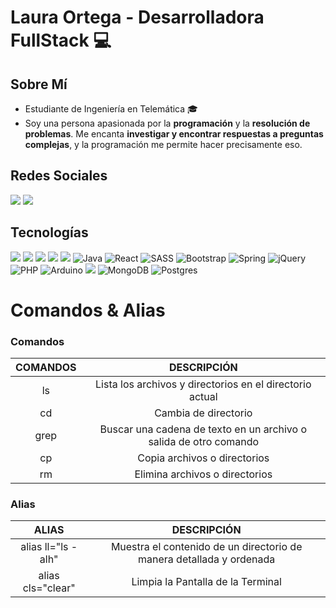 # Laura Ortega - Desarrolladora FullStack :computer:

## Sobre Mí
- Estudiante de Ingeniería en Telemática :mortar_board:
- Soy una persona apasionada por la **programación** y la **resolución de problemas**. Me encanta **investigar y encontrar respuestas a preguntas complejas**, y la programación me permite hacer precisamente eso.

## Redes Sociales
[![](https://img.shields.io/badge/LinkedIn-0077B5?style=for-the-badge&logo=linkedin&logoColor=white)](https://www.linkedin.com/in/leortegaperez/) [![](https://img.shields.io/badge/GitHub-100000?style=for-the-badge&logo=github&logoColor=white)](https://github.com/Pancratzia)

## Tecnologías
![](https://img.shields.io/badge/HTML5-E34F26?style=for-the-badge&logo=html5&logoColor=white) ![](https://img.shields.io/badge/CSS3-1572B6?style=for-the-badge&logo=css3&logoColor=white) ![](https://img.shields.io/badge/C-00599C?style=for-the-badge&logo=c&logoColor=white) ![](https://img.shields.io/badge/C%2B%2B-00599C?style=for-the-badge&logo=c%2B%2B&logoColor=white) ![](https://img.shields.io/badge/JavaScript-323330?style=for-the-badge&logo=javascript&logoColor=F7DF1E) ![Java](https://img.shields.io/badge/java-%23ED8B00.svg?style=for-the-badge&logo=java&logoColor=white) ![React](https://img.shields.io/badge/react-%2320232a.svg?style=for-the-badge&logo=react&logoColor=%2361DAFB) ![SASS](https://img.shields.io/badge/SASS-hotpink.svg?style=for-the-badge&logo=SASS&logoColor=white) ![Bootstrap](https://img.shields.io/badge/bootstrap-%23563D7C.svg?style=for-the-badge&logo=bootstrap&logoColor=white) ![Spring](https://img.shields.io/badge/spring-%236DB33F.svg?style=for-the-badge&logo=spring&logoColor=white) ![jQuery](https://img.shields.io/badge/jquery-%230769AD.svg?style=for-the-badge&logo=jquery&logoColor=white) ![PHP](https://img.shields.io/badge/php-%23777BB4.svg?style=for-the-badge&logo=php&logoColor=white) ![Arduino](https://img.shields.io/badge/-Arduino-00979D?style=for-the-badge&logo=Arduino&logoColor=white) ![](https://img.shields.io/badge/MySQL-005C84?style=for-the-badge&logo=mysql&logoColor=white) ![MongoDB](https://img.shields.io/badge/MongoDB-%234ea94b.svg?style=for-the-badge&logo=mongodb&logoColor=white) ![Postgres](https://img.shields.io/badge/postgres-%23316192.svg?style=for-the-badge&logo=postgresql&logoColor=white)

# Comandos & Alias
### Comandos
| COMANDOS         |  DESCRIPCIÓN                                                          |
| :------------:   | :------------:                                                        |
|  ls              | Lista los archivos y directorios en el directorio actual              |
|  cd              |  Cambia de directorio                                                 |
| grep             | Buscar una cadena de texto en un archivo o salida de otro comando     |
|  cp              | Copia archivos o directorios                                          |
|  rm              |  Elimina archivos o directorios                                       |

### Alias
| ALIAS               |  DESCRIPCIÓN                                                       |
| :------------:      | :------------:                                                     |
|alias ll="ls -alh"   |Muestra el contenido de un directorio de manera detallada y ordenada|
|alias cls="clear"    |Limpia la Pantalla de la Terminal                                   |
